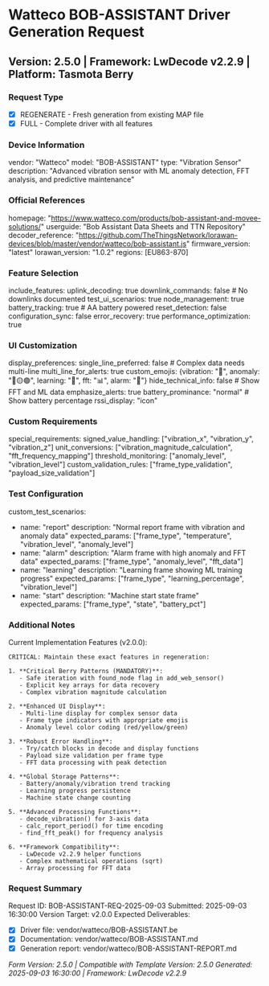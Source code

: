 # Watteco BOB-ASSISTANT Driver Generation Request
## Version: 2.5.0 | Framework: LwDecode v2.2.9 | Platform: Tasmota Berry

### Request Type
- [x] REGENERATE - Fresh generation from existing MAP file
- [x] FULL - Complete driver with all features

### Device Information
vendor: "Watteco"
model: "BOB-ASSISTANT"
type: "Vibration Sensor"
description: "Advanced vibration sensor with ML anomaly detection, FFT analysis, and predictive maintenance"

### Official References
homepage: "https://www.watteco.com/products/bob-assistant-and-movee-solutions/"
userguide: "Bob Assistant Data Sheets and TTN Repository"
decoder_reference: "https://github.com/TheThingsNetwork/lorawan-devices/blob/master/vendor/watteco/bob-assistant.js"
firmware_version: "latest"
lorawan_version: "1.0.2"
regions: [EU863-870]

### Feature Selection
include_features:
  uplink_decoding: true
  downlink_commands: false     # No downlinks documented
  test_ui_scenarios: true
  node_management: true
  battery_tracking: true       # AA battery powered
  reset_detection: false
  configuration_sync: false
  error_recovery: true
  performance_optimization: true

### UI Customization
display_preferences:
  single_line_preferred: false  # Complex data needs multi-line
  multi_line_for_alerts: true
  custom_emojis: {vibration: "📳", anomaly: "🔴🟡🟢", learning: "🧠", fft: "📊", alarm: "🚨"}
  hide_technical_info: false    # Show FFT and ML data
  emphasize_alerts: true
  battery_prominance: "normal"  # Show battery percentage
  rssi_display: "icon"

### Custom Requirements
special_requirements:
  signed_value_handling: ["vibration_x", "vibration_y", "vibration_z"]
  unit_conversions: ["vibration_magnitude_calculation", "fft_frequency_mapping"]
  threshold_monitoring: ["anomaly_level", "vibration_level"]
  custom_validation_rules: ["frame_type_validation", "payload_size_validation"]

### Test Configuration
custom_test_scenarios:
  - name: "report"
    description: "Normal report frame with vibration and anomaly data"
    expected_params: ["frame_type", "temperature", "vibration_level", "anomaly_level"]
  - name: "alarm"
    description: "Alarm frame with high anomaly and FFT data"
    expected_params: ["frame_type", "anomaly_level", "fft_data"]
  - name: "learning"
    description: "Learning frame showing ML training progress"
    expected_params: ["frame_type", "learning_percentage", "vibration_level"]
  - name: "start"
    description: "Machine start state frame"
    expected_params: ["frame_type", "state", "battery_pct"]

### Additional Notes
Current Implementation Features (v2.0.0):
```
CRITICAL: Maintain these exact features in regeneration:

1. **Critical Berry Patterns (MANDATORY)**:
   - Safe iteration with found_node flag in add_web_sensor()
   - Explicit key arrays for data recovery
   - Complex vibration magnitude calculation

2. **Enhanced UI Display**:
   - Multi-line display for complex sensor data
   - Frame type indicators with appropriate emojis
   - Anomaly level color coding (red/yellow/green)

3. **Robust Error Handling**:
   - Try/catch blocks in decode and display functions
   - Payload size validation per frame type
   - FFT data processing with peak detection

4. **Global Storage Patterns**:
   - Battery/anomaly/vibration trend tracking
   - Learning progress persistence
   - Machine state change counting

5. **Advanced Processing Functions**:
   - decode_vibration() for 3-axis data
   - calc_report_period() for time encoding
   - find_fft_peak() for frequency analysis

6. **Framework Compatibility**:
   - LwDecode v2.2.9 helper functions
   - Complex mathematical operations (sqrt)
   - Array processing for FFT data
```

### Request Summary
Request ID: BOB-ASSISTANT-REQ-2025-09-03
Submitted: 2025-09-03 16:30:00
Version Target: v2.0.0
Expected Deliverables:
- [x] Driver file: vendor/watteco/BOB-ASSISTANT.be
- [x] Documentation: vendor/watteco/BOB-ASSISTANT.md
- [x] Generation report: vendor/watteco/BOB-ASSISTANT-REPORT.md

*Form Version: 2.5.0 | Compatible with Template Version: 2.5.0*
*Generated: 2025-09-03 16:30:00 | Framework: LwDecode v2.2.9*
